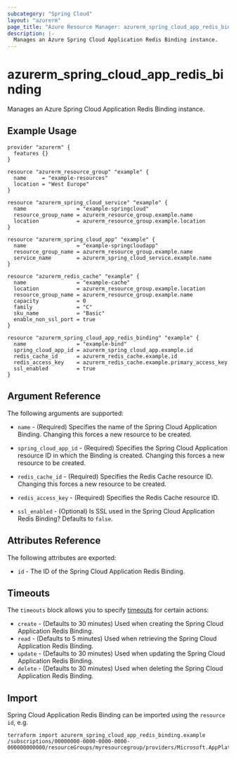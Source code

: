 ```yaml
---
subcategory: "Spring Cloud"
layout: "azurerm"
page_title: "Azure Resource Manager: azurerm_spring_cloud_app_redis_binding"
description: |-
  Manages an Azure Spring Cloud Application Redis Binding instance.
---
```


# azurerm_spring_cloud_app_redis_binding

Manages an Azure Spring Cloud Application Redis Binding instance.

## Example Usage

```hcl
provider "azurerm" {
  features {}
}

resource "azurerm_resource_group" "example" {
  name     = "example-resources"
  location = "West Europe"
}

resource "azurerm_spring_cloud_service" "example" {
  name                = "example-springcloud"
  resource_group_name = azurerm_resource_group.example.name
  location            = azurerm_resource_group.example.location
}

resource "azurerm_spring_cloud_app" "example" {
  name                = "example-springcloudapp"
  resource_group_name = azurerm_resource_group.example.name
  service_name        = azurerm_spring_cloud_service.example.name
}

resource "azurerm_redis_cache" "example" {
  name                = "example-cache"
  location            = azurerm_resource_group.example.location
  resource_group_name = azurerm_resource_group.example.name
  capacity            = 0
  family              = "C"
  sku_name            = "Basic"
  enable_non_ssl_port = true
}

resource "azurerm_spring_cloud_app_redis_binding" "example" {
  name                = "example-bind"
  spring_cloud_app_id = azurerm_spring_cloud_app.example.id
  redis_cache_id      = azurerm_redis_cache.example.id
  redis_access_key    = azurerm_redis_cache.example.primary_access_key
  ssl_enabled         = true
}
```

## Argument Reference

The following arguments are supported:

* `name` - (Required) Specifies the name of the Spring Cloud Application Binding. Changing this forces a new resource to be created.

* `spring_cloud_app_id` - (Required) Specifies the Spring Cloud Application resource ID in which the Binding is created. Changing this forces a new resource to be created.

* `redis_cache_id` - (Required) Specifies the Redis Cache resource ID. Changing this forces a new resource to be created.

* `redis_access_key` - (Required) Specifies the Redis Cache resource ID.

* `ssl_enabled` - (Optional) Is SSL used in the Spring Cloud Application Redis Binding? Defaults to `false`.

## Attributes Reference

The following attributes are exported:

* `id` - The ID of the Spring Cloud Application Redis Binding.

## Timeouts

The `timeouts` block allows you to specify [timeouts](https://www.terraform.io/docs/configuration/resources.html#timeouts) for certain actions:

* `create` - (Defaults to 30 minutes) Used when creating the Spring Cloud Application Redis Binding.
* `read` - (Defaults to 5 minutes) Used when retrieving the Spring Cloud Application Redis Binding.
* `update` - (Defaults to 30 minutes) Used when updating the Spring Cloud Application Redis Binding.
* `delete` - (Defaults to 30 minutes) Used when deleting the Spring Cloud Application Redis Binding.

## Import

Spring Cloud Application Redis Binding can be imported using the `resource id`, e.g.

```shell
terraform import azurerm_spring_cloud_app_redis_binding.example /subscriptions/00000000-0000-0000-0000-000000000000/resourceGroups/myresourcegroup/providers/Microsoft.AppPlatform/Spring/myservice/apps/myapp/bindings/bind1
```
